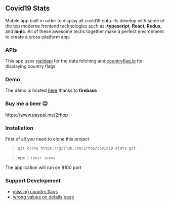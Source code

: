 ## Covid19 Stats
Mobile app built in order to display all covid19 data. Its develop with some of the top moderne frontend technologies such as: **typescript**, **React**, **Redux**, and **Ionic**. All of these awesome techs together make a perfect environment to create a cross-platform app.  

### APIs
This app uses [rapidapi](https://rapidapi.com/api-sports/api/covid-193) for the data fetching and [countryflag.io](https://www.countryflags.io/) for displaying country flags

### Demo
The demo is hosted [here](https://cov19-stats.firebaseapp.com/home) thanks to **firebase**

### Buy me a beer 😉
https://www.paypal.me/2rhop

### Installation

First of all you need to clone this project

>  `git clone https://github.com/2rhop/covid19-stats.git`

>  `npm i`
>  `ionic serve`

 The application will run on 8100 port


### Support Development
- [missing country flags](https://github.com/2rhop/covid19-stats/issues/1)
- [wrong values on details page](https://github.com/2rhop/covid19-stats/issues/2)
